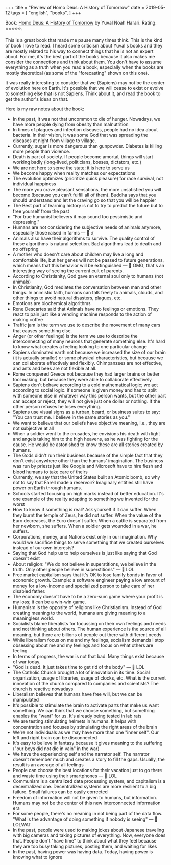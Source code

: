 +++
title = "Review of Homo Deus: A History of Tomorrow"
date = 2019-05-12
tags = [
    "english",
    "books",
]
+++

Book: [Homo Deus: A History of Tomorrow](https://www.goodreads.com/review/show/2055385130) by Yuval Noah Harari. Rating: ⭐️⭐️⭐️⭐️⭐️.

This is a great book that made me pause many times think. This is the kind of book I love to read. I heard some criticism about Yuval's books and they are mostly related to his way to connect things that he is not an expert about. For me, it's the best part of the books because it also makes me consider the connections and think about them. You don't have to assume everything as a truth when you read a book, especially when the books are mostly theoretical (as some of the "forecasting" shown on this one).

It was really interesting to consider that we (Sapiens) may not be the center of evolution here on Earth. It's possible that we will cease to exist or evolve to something else that is not Sapiens. Think about it, and read the book to get the author's ideas on that.

Here is my raw notes about the book:

- In the past, it was not that uncommon to die of hunger. Nowadays, we have more people dying from obesity than malnutrition
- In times of plagues and infection diseases, people had no idea about bacteria. In their vision, it was some God that was spreading the diseases at night from village to village.
- Currently, sugar is more dangerous than gunpowder. Diabetes is killing more people than violence.
- Death is part of society. If people become amortal, things will start working badly (long-lived, politicians, bosses, dictators, etc.)
- We are not here to serve the state; it is here to serve us
- We become happy when reality matches our expectations
- The evolution optimizes (prioritize quick pleasure) for race survival, not individual happiness
- The more you crave pleasant sensations, the more unsatisfied you will become (because you can't fulfill all of them). Buddha says that you should understand and let the craving go so that you will be happier
- The Best part of learning history is not to try to predict the future but to free yourself from the past
- "For true humanist believers it may sound too pessimistic and depressing."
- Humans are not considering the subjective needs of animals anymore, especially those raised in farms — 💭 :(
- Animals also have their algorithms to survive. The quality control of these algorithms is natural selection. Bad algorithms lead to death and no offspring
- A mother who doesn't care about children may live a long and comfortable life, but her genes will not be passed to future generations, which means that this behavior will be extinguished — 💭 OMG, that's an interesting way of seeing the current cult of parents.
- According to Christianity, God gave an eternal soul only to humans (not animals)
- In Christianity, God mediates the conversation between man and other things. In animistic faith, humans can talk freely to animals, clouds, and other things to avoid natural disasters, plagues, etc.
- Emotions are biochemical algorithms
- Rene Descartes said that Animals have no feelings or emotions. They react to pain just like a vending machine responds to the action of making coffee
- Traffic jam is the term we use to describe the movement of many cars that causes something else.
- Anger (or other feelings) is the term we use to describe the interconnecting of many neurons that generate something else. It's hard to know what creates a feeling looking to one particular change
- Sapiens dominated earth not because we increased the size of our brain (it is actually smaller) or some physical characteristics, but because we can collaborate effectively and flexibly. Chimpanzees are not effective, and ants and bees are not flexible at all.
- Rome conquered Greece not because they had larger brains or better tool making, but because they were able to collaborate effectively
- Sapiens don't behave according to a cold mathematical logic; we act according to social logic. If someone is given money and has to split with someone else in whatever way this person wants, but the other part can accept or reject, they will not give just one dollar or nothing. If the other person refuses he loses everything.
- Sapiens use visual signs as a turban, beard, or business suites to say: "You can trust me. I believe in the same stories as you."
- We want to believe that our beliefs have objective meaning, i.e., they are not subjective at all
- When a soldier went to the crusades, he envisions his death with light and angels taking him to the high heavens, as he was fighting for the cause. He would be astonished to know these are all stories created by humans.
- The Gods didn't run their business because of the simple fact that they don't exist anywhere other than the humans' imagination. The business was run by priests just like Google and Microsoft have to hire flesh and blood humans to take care of theirs
- Currently, we say that the United States built an Atomic bomb, so why not to say that Farell made a reservoir? Imaginary entities still have power on Earth through humans.
- Schools started focusing on high marks instead of better education. It's one example of the reality adapting to something we invented for the worst
- How to know if something is real? Ask yourself if it can suffer. When they burnt the temple of Zeus, he did not suffer. When the value of the Euro decreases, the Euro doesn't suffer. When a cattle is separated from her newborn, she suffers. When a soldier gets wounded in a war, he suffers.
- Corporations, money, and Nations exist only in our imagination. Why would we sacrifice things to serve something that we created ourselves instead of our own interests?
- Saying that God help us to help ourselves is just like saying that God doesn't exist
- About religion: "We do not believe in superstitions, we believe in the truth. Only other people believe in superstitions" — 💭 LOL
- Free market capitalism says that it's OK to lose family bonds in favor of economic growth. Example: a software engineer paying a low amount of money for a low-income and specialized person to take care of her disabled father.
- The economy doesn't have to be a zero-sum game where your profit is my loss; it can be a win-win game.
- Humanism is the opposite of religions like Christianism. Instead of God creating meaning to the world, humans are giving meaning to a meaningless world.
- Socialists blame liberalists for focussing on their own feelings and needs and not thinking about others. The human experience is the source of all meaning, but there are billions of people out there with different needs
- While liberalism focus on me and my feelings, socialism demands I stop obsessing about me and my feelings and focus on what others are feeling
- In terms of progress, the war is not that bad. Many things exist because of war today.
- "God is dead. It just takes time to get rid of the body" — 💭 LOL
- The Catholic Church brought a lot of innovation in its time. Social organization, usage of libraries, usage of clocks, etc. What is the current innovation of the church compared to companies and scientists? The church is reactive nowadays
- Liberalism believes that humans have free will, but we can be manipulated
- It's possible to stimulate the brain to activate parts that make us want something. We can think that we choose something, but something enables the "want" for us. It's already being tested in lab rats
- We are testing stimulating helmets in humans. It helps with concentration and focuses by stimulating the right areas of the brain
- We're not individuals as we may have more than one "inner self". Our left and right brain can be disconnected
- It's easy to believe in fantasy because it gives meaning to the suffering ("our boys did not die in vain" in the war)
- We have the experiencing self and the narrator self. The narrator doesn't remember much and creates a story to fill the gaps. Usually, the result is an average of all feelings
- People can choose the best locations for their vacation just to go there and waste time using their smartphones — 💭 LOL
- Communism is a centralized data processing system, and capitalism is a decentralized one. Decentralized systems are more resilient to a big failure. Small failures can be easily corrected
- Freedom of information will not be given to humans, but information. Humans may not be the center of this new interconnected information era
- For some people, there's no meaning in not being part of the data flow. "What is the advantage of doing something if nobody is seeing" — 💭 LOLWAT
- In the past, people were used to making jokes about Japanese traveling with big cameras and taking pictures of everything. Now, everyone does that. People don't "have time" to think about what they feel because they are too busy taking pictures, posting them, and waiting for likes
- In the past, having power was having data. Today, having power is knowing what to ignore

